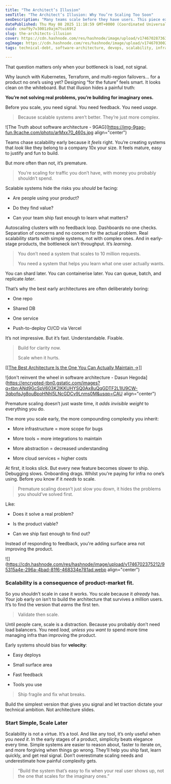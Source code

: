 ```yaml
---
title: "The Architect’s Illusion"
seoTitle: "The Architect’s Illusion: Why You’re Scaling Too Soon"
seoDescription: "Many teams scale before they have users. This piece explains why early architectures should be boring, simple, and focused on feedback, not infrastructure."
datePublished: Thu May 08 2025 11:18:59 GMT+0000 (Coordinated Universal Time)
cuid: cmaf9y7v3001z0ajm7tui69t2
slug: the-architects-illusion
cover: https://cdn.hashnode.com/res/hashnode/image/upload/v1746702873637/8489a472-5921-4ac0-a474-d4b83e1d599a.webp
ogImage: https://cdn.hashnode.com/res/hashnode/image/upload/v1746703002597/725d2802-9393-4bb8-969b-9a20cede3854.webp
tags: technical-debt, software-architecture, devops, scalability, infrastructure, system-design, cloud-native, product-market-fit

---
```


That question matters only when your bottleneck is load, not signal.

Why launch with Kubernetes, Terraform, and multi-region failovers… for a product no one’s using yet? Designing “for the future” feels smart. It looks clean on the whiteboard. But that illusion hides a painful truth:

**You’re not solving real problems, you’re building for imaginary ones.**

Before you scale, you need signal. You need feedback. You need *usage*.

> Because scalable systems aren’t better. They’re just more complex.

![The Truth about software architecture - 9GAG](https://img-9gag-fun.9cache.com/photo/arMxx70_460s.jpg align="center")

Teams chase scalability early because it *feels* right. You’re creating systems that *look* like they belong to a company 10x your size. It feels mature, easy to justify and fun to build.

But more often than not, it’s premature.

> You’re scaling for traffic you don’t have, with money you probably shouldn’t spend.

Scalable systems hide the risks you *should* be facing:

* Are people using your product?
    
* Do they find value?
    
* Can your team ship fast enough to learn what matters?
    

Autoscaling clusters with no feedback loop. Dashboards no one checks. Separation of concerns and no concern for the actual problem. Real scalability starts with simple systems, not with complex ones. And in early-stage products, the bottleneck isn’t throughput. It’s *learning*.

> You don’t need a system that scales to 10 million requests.
> 
> You need a system that helps you learn what one user actually wants.

You can shard later. You can containerise later. You can queue, batch, and replicate *later*.

That’s why the best early architectures are often deliberately boring:

* One repo
    
* Shared DB
    
* One service
    
* Push-to-deploy CI/CD via Vercel
    

It’s not impressive. But it’s fast. Understandable. Fixable.

> Build for clarity now.
> 
> Scale when it hurts.

[\[\[The Best Architecture Is the One You Can Actually Maintain →\]\]](https://blog.darlington.dev/the-best-architecture-is-the-one-you-can-maintain)

![don't reinvent the wheel in software architecture - Dasun Hegoda](https://encrypted-tbn0.gstatic.com/images?q=tbn:ANd9GcSpV603K2lKKUHYSQ0Ax8uQqGDTF2L1IU9CW-3qbofqJg8ouBpoHNhl5LNcGDCv9Lnms0M&usqp=CAU align="center")

Premature scaling doesn’t just waste time, it *adds invisible weight* to everything you do.

The more you scale early, the more compounding complexity you inherit:

* More infrastructure = more scope for bugs
    
* More tools = more integrations to maintain
    
* More abstraction = decreased understanding
    
* More cloud services = higher costs
    

At first, it looks slick. But every new feature becomes slower to ship. Debugging slows. Onboarding drags. Whilst you're paying for infra no one’s using. Before you know if it *needs* to scale.

> Premature scaling doesn’t just slow you down, it hides the problems you should’ve solved first.

Like:

* Does it solve a real problem?
    
* Is the product viable?
    
* Can we ship fast enough to find out?
    

Instead of responding to feedback, you're adding surface area not improving the product.

![](https://cdn.hashnode.com/res/hashnode/image/upload/v1746702375212/95315a4e-296a-4bad-81f6-468334e781ad.webp align="center")

### Scalability is a consequence of product-market fit.

So you shouldn’t scale in case it works. You scale because it *already* has. Your job early on isn’t to build the architecture that survives a million users. It’s to find the version that *earns* the first ten.

> Validate then scale.

Until people care, scale is a distraction. Because you probably don’t need load balancers. You need *load, unless you want to* spend more time managing infra than improving the product.

Early systems should bias for **velocity**:

* Easy deploys
    
* Small surface area
    
* Fast feedback
    
* Tools you use
    

> Ship fragile and fix what breaks.

Build the simplest version that gives you signal and let traction dictate your technical ambition. Not architecture slides.

### **Start Simple, Scale Later**

Scalability is not a virtue. It’s a tool. And like any tool, it’s only useful when you *need it*. In the early stages of a product, simplicity beats elegance every time. Simple systems are easier to reason about, faster to iterate on, and more forgiving when things go wrong. They’ll help you ship fast, learn quickly, and get real signal. Don’t overestimate scaling needs and underestimate how painful complexity gets.

> “Build the system that’s easy to fix when your real user shows up, not the one that scales for the imaginary ones.”